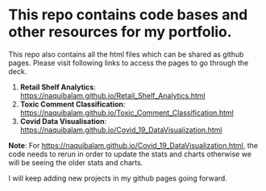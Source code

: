# This repo contains code bases and other resources for my portfolio.

This repo also contains all the html files which can be shared as github pages.
Please visit following links to access the pages to go through the deck.
1. __Retail Shelf Analytics__: https://naquibalam.github.io/Retail_Shelf_Analytics.html
2. __Toxic Comment Classification__: https://naquibalam.github.io/Toxic_Comment_Classification.html
3. __Covid Data Visualisation__: https://naquibalam.github.io/Covid_19_DataVisualization.html

__Note__: For https://naquibalam.github.io/Covid_19_DataVisualization.html, the code needs to rerun in order to update the stats and charts otherwise we will 
be seeing the older stats and charts.


I will keep adding new projects in my github pages going forward.


